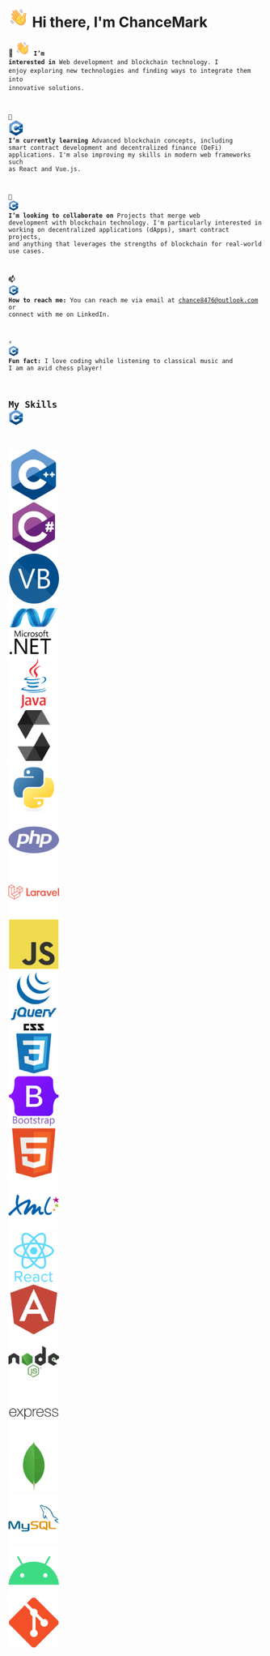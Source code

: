 # <code><img height="40" width="40" src="./wave.gif"></code> Hi there, I'm ChanceMark

**👀 <code><code><img height="30" width="30" src="./wave.gif"></code> I’m interested in**
Web development and blockchain technology. I enjoy exploring new technologies and finding ways to integrate them into innovative solutions.

**🌱 <code><img height="30" src="https://raw.githubusercontent.com/devicons/devicon/master/icons/cplusplus/cplusplus-original.svg"></code> I’m currently learning**
Advanced blockchain concepts, including smart contract development and decentralized finance (DeFi) applications. I'm also improving my skills in modern web frameworks such as React and Vue.js.

**💞️ <code><img height="20" src="https://raw.githubusercontent.com/devicons/devicon/master/icons/cplusplus/cplusplus-original.svg"></code> I’m looking to collaborate on**
Projects that merge web development with blockchain technology. I'm particularly interested in working on decentralized applications (dApps), smart contract projects, and anything that leverages the strengths of blockchain for real-world use cases.

**📫 <code><img height="20" src="https://raw.githubusercontent.com/devicons/devicon/master/icons/cplusplus/cplusplus-original.svg"></code> How to reach me:**
You can reach me via email at chance8476@outlook.com or connect with me on LinkedIn.

**⚡ <code><img height="20" src="https://raw.githubusercontent.com/devicons/devicon/master/icons/cplusplus/cplusplus-original.svg"></code> Fun fact:**
I love coding while listening to classical music and I am an avid chess player!

## My Skills <code><img height="30" src="https://raw.githubusercontent.com/devicons/devicon/master/icons/cplusplus/cplusplus-original.svg"></code>
<code><img height="100" src="https://raw.githubusercontent.com/devicons/devicon/master/icons/cplusplus/cplusplus-original.svg" title="C++"></code>
<code><img height="100" src="https://raw.githubusercontent.com/devicons/devicon/master/icons/csharp/csharp-original.svg" title="C#"></code>
<code><img height="100" src="https://raw.githubusercontent.com/devicons/devicon/master/icons/visualbasic/visualbasic-original.svg" title="VB"></code>
<code><img height="100" src="https://raw.githubusercontent.com/devicons/devicon/master/icons/dot-net/dot-net-original-wordmark.svg" title=".NET"></code>
<code><img height="100" src="https://raw.githubusercontent.com/devicons/devicon/master/icons/java/java-original-wordmark.svg" title="Java"></code>
<code><img height="100" src="https://raw.githubusercontent.com/devicons/devicon/master/icons/solidity/solidity-original.svg" title="Solidity"></code>
<code><img height="100" src="https://raw.githubusercontent.com/devicons/devicon/master/icons/python/python-original.svg" title="Python"></code>
<code><img height="100" src="https://raw.githubusercontent.com/devicons/devicon/master/icons/php/php-plain.svg" title="Php"></code>
<code><img height="100" src="https://raw.githubusercontent.com/devicons/devicon/master/icons/laravel/laravel-original-wordmark.svg" title="Laravel"></code>
<code><img height="100" src="https://raw.githubusercontent.com/devicons/devicon/master/icons/javascript/javascript-original.svg" title="Javascript"></code>
<code><img height="100" src="https://raw.githubusercontent.com/devicons/devicon/master/icons/jquery/jquery-plain-wordmark.svg" title="jQuery"></code>
<code><img height="100" src="https://raw.githubusercontent.com/devicons/devicon/master/icons/css3/css3-original-wordmark.svg" title="CSS3"></code>
<code><img height="100" src="https://raw.githubusercontent.com/devicons/devicon/master/icons/bootstrap/bootstrap-original-wordmark.svg" title="Bootstrap"></code>
<code><img height="100" src="https://raw.githubusercontent.com/devicons/devicon/master/icons/html5/html5-original.svg" title="Html5"></code>
<code><img height="100" src="https://raw.githubusercontent.com/devicons/devicon/master/icons/xml/xml-original.svg" title="XML"></code>
<code><img height="100" src="https://raw.githubusercontent.com/devicons/devicon/master/icons/react/react-original-wordmark.svg" title="React"></code>
<code><img height="100" src="https://raw.githubusercontent.com/devicons/devicon/master/icons/angularjs/angularjs-plain.svg" title="Angular"></code>
<code><img height="100" src="https://raw.githubusercontent.com/devicons/devicon/master/icons/nodejs/nodejs-original-wordmark.svg" title="Node.js"></code>
<code><img height="100" src="https://raw.githubusercontent.com/devicons/devicon/master/icons/express/express-original-wordmark.svg" title="Express.js"></code>
<code><img height="100" src="https://raw.githubusercontent.com/devicons/devicon/master/icons/mongodb/mongodb-original.svg" title="MongoDB"></code>
<code><img height="100" src="https://raw.githubusercontent.com/devicons/devicon/master/icons/mysql/mysql-original-wordmark.svg" title="MySQL"></code>
<code><img height="100" src="https://raw.githubusercontent.com/github/explore/80688e429a7d4ef2fca1e82350fe8e3517d3494d/topics/android/android.png" title="Android"></code>
<code><img height="100" src="https://raw.githubusercontent.com/devicons/devicon/master/icons/git/git-original.svg" title="Git"></code>

<!-- <code><img height="40" src="https://raw.githubusercontent.com/devicons/devicon/master/icons/ruby/ruby-original.svg" title="Ruby"></code> -->
<!-- <code><img height="40" src="https://raw.githubusercontent.com/devicons/devicon/master/icons/dart/dart-original.svg" title="python"></code> -->
<!-- <code><img height="35" src="https://raw.githubusercontent.com/github/explore/80688e429a7d4ef2fca1e82350fe8e3517d3494d/topics/flutter/flutter.png" title="Flutter"></code>-->
<!-- <code><img height="60" src="https://raw.githubusercontent.com/devicons/devicon/master/icons/typescript/typescript-plain.svg" title="Typescript"></code>-->
<!-- <code><img height="40" src="https://raw.githubusercontent.com/devicons/devicon/master/icons/django/django-plain.svg" title="dJango"></code>-->
<!-- <code><img height="40" src="https://raw.githubusercontent.com/devicons/devicon/master/icons/sass/sass-original.svg" title="SASS"></code>-->
<!-- <code><img height="40" src="https://raw.githubusercontent.com/devicons/devicon/master/icons/nextjs/nextjs-original.svg" title="NextJs"></code>-->
<!-- <code><img height="40" src="https://raw.githubusercontent.com/devicons/devicon/master/icons/vuejs/vuejs-original.svg" title="Vue"></code>-->
<!-- <code><img height="40" src="https://raw.githubusercontent.com/devicons/devicon/master/icons/nuxtjs/nuxtjs-original.svg" title="NuxtJs"></code>-->
<!-- <code><img height="35" src="https://banner2.cleanpng.com/20180427/zce/kisspng-figma-user-interface-design-designer-logo-apps-design-5ae2b107507599.2852510515248058953296.jpg"></code>-->
<!-- <code><img height="35" src="https://d2eip9sf3oo6c2.cloudfront.net/tags/images/000/001/085/square_280/firebaselogo.png"></code>-->
<!-- <code><img height="100" src="https://raw.githubusercontent.com/devicons/devicon/master/icons/woocommerce/woocommerce-original-wordmark.svg" title="WooCommerce"></code>-->
<!-- <code><img height="100" src="https://raw.githubusercontent.com/devicons/devicon/master/icons/wordpress/wordpress-original.svg" title="WordPress"></code>-->
<!-- <code><img height="100" src="https://raw.githubusercontent.com/devicons/devicon/master/icons/yii/yii-original-wordmark.svg" title="Yii"></code>-->

